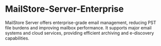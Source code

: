 # MailStore-Server-Enterprise
MailStore Server offers enterprise-grade email management, reducing PST file burdens and improving mailbox performance. It supports major email systems and cloud services, providing efficient archiving and e-discovery capabilities.
